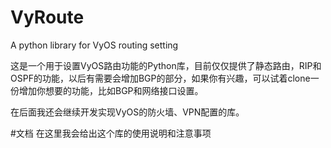 # VyRoute
A python library for VyOS routing setting

这是一个用于设置VyOS路由功能的Python库，目前仅仅提供了静态路由，RIP和OSPF的功能，以后有需要会增加BGP的部分，如果你有兴趣，可以试着clone一份增加你想要的功能，比如BGP和网络接口设置。

在后面我还会继续开发实现VyOS的防火墙、VPN配置的库。

#文档
在这里我会给出这个库的使用说明和注意事项


